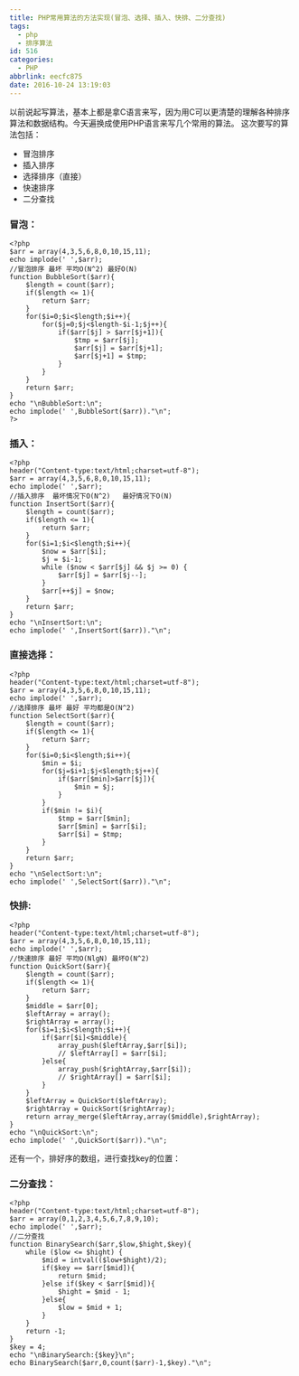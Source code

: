 ```yaml
---
title: PHP常用算法的方法实现(冒泡、选择、插入、快排、二分查找)
tags:
  - php
  - 排序算法
id: 516
categories:
  - PHP
abbrlink: eecfc875
date: 2016-10-24 13:19:03
---
```


以前说起写算法，基本上都是拿C语言来写，因为用C可以更清楚的理解各种排序算法和数据结构。今天遍换成使用PHP语言来写几个常用的算法。
这次要写的算法包括：

*   冒泡排序
*   插入排序
*   选择排序（直接）
*   快速排序
*   二分查找

### 冒泡：

	<?php
	$arr = array(4,3,5,6,8,0,10,15,11);
	echo implode(' ',$arr);
	//冒泡排序 最坏 平均O(N^2) 最好O(N)
	function BubbleSort($arr){
		$length = count($arr);
		if($length <= 1){
			return $arr;
		}
		for($i=0;$i<$length;$i++){
			for($j=0;$j<$length-$i-1;$j++){
				if($arr[$j] > $arr[$j+1]){
					$tmp = $arr[$j];
					$arr[$j] = $arr[$j+1];
					$arr[$j+1] = $tmp;
				}
			}
		}
		return $arr;
	}
	echo "\nBubbleSort:\n";
	echo implode(' ',BubbleSort($arr))."\n";
	?>
<!--more-->

### 插入：

```
<?php
header("Content-type:text/html;charset=utf-8");
$arr = array(4,3,5,6,8,0,10,15,11);
echo implode(' ',$arr);
//插入排序  最坏情况下O(N^2)   最好情况下O(N)
function InsertSort($arr){
	$length = count($arr);
	if($length <= 1){
		return $arr;
	}
	for($i=1;$i<$length;$i++){
		$now = $arr[$i];
		$j = $i-1;
		while ($now < $arr[$j] && $j >= 0) {
			$arr[$j] = $arr[$j--];
		}
		$arr[++$j] = $now;
	}
	return $arr;
}
echo "\nInsertSort:\n";
echo implode(' ',InsertSort($arr))."\n";
```
### 直接选择：

```
<?php
header("Content-type:text/html;charset=utf-8");
$arr = array(4,3,5,6,8,0,10,15,11);
echo implode(' ',$arr);
//选择排序 最坏 最好 平均都是O(N^2)
function SelectSort($arr){
	$length = count($arr);
	if($length <= 1){
		return $arr;
	}
	for($i=0;$i<$length;$i++){
		$min = $i;
		for($j=$i+1;$j<$length;$j++){
			if($arr[$min]>$arr[$j]){
				$min = $j;
			}
		}
		if($min != $i){
			$tmp = $arr[$min];
			$arr[$min] = $arr[$i];
			$arr[$i] = $tmp;
		}
	}
	return $arr;
}
echo "\nSelectSort:\n";
echo implode(' ',SelectSort($arr))."\n";
```

### 快排:

```
<?php
header("Content-type:text/html;charset=utf-8");
$arr = array(4,3,5,6,8,0,10,15,11);
echo implode(' ',$arr);
//快速排序 最好 平均O(NlgN) 最坏O(N^2)
function QuickSort($arr){
	$length = count($arr);
	if($length <= 1){
		return $arr;
	}
	$middle = $arr[0];
	$leftArray = array();
	$rightArray = array();
	for($i=1;$i<$length;$i++){
		if($arr[$i]<$middle){
			array_push($leftArray,$arr[$i]);
			// $leftArray[] = $arr[$i];
		}else{
			array_push($rightArray,$arr[$i]);
			// $rightArray[] = $arr[$i];
		}
	}
	$leftArray = QuickSort($leftArray);
	$rightArray = QuickSort($rightArray);
	return array_merge($leftArray,array($middle),$rightArray);
}
echo "\nQuickSort:\n";
echo implode(' ',QuickSort($arr))."\n";
```
还有一个，排好序的数组，进行查找key的位置：

### 二分查找：

```
<?php
header("Content-type:text/html;charset=utf-8");
$arr = array(0,1,2,3,4,5,6,7,8,9,10);
echo implode(' ',$arr);
//二分查找  
function BinarySearch($arr,$low,$hight,$key){
	while ($low <= $hight) {
		$mid = intval(($low+$hight)/2);
		if($key == $arr[$mid]){
			return $mid;
		}else if($key < $arr[$mid]){
			$hight = $mid - 1;
		}else{
			$low = $mid + 1;
		}
	}
	return -1;
}
$key = 4;
echo "\nBinarySearch:{$key}\n";
echo BinarySearch($arr,0,count($arr)-1,$key)."\n";
```